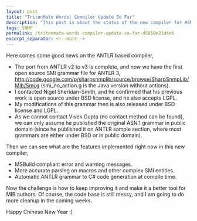 ```yaml
---
layout: post
title: "TritonMate Words: Compiler Update So Far"
description: "This post is about the status of the new compiler for #SNMP."
tags: SNMP
permalink: /tritonmate-words-compiler-update-so-far-d5050e21d4e6
excerpt_separator: <!--more-->
---
```

Here comes some good news on the ANTLR based compiler,

* The port from ANTLR v2 to v3 is complete, and now we have the first open source SMI grammar file for ANTLR 3, http://code.google.com/p/sharpsnmplib/source/browse/SharpSnmpLib/Mib/Smi.g (smi_no_action.g is the Java version without actions).
* I contacted Nigel Sheridan-Smith, and he confirmed that his previous work is open source under BSD license, and he also accepts LGPL.
* My modifications of this grammar then is also released under BSD license and LGPL.
* As we cannot contact Vivek Gupta (no contact method can be found), we can only assume he published the original ASN.1 grammar in public domain (since he published it on ANTLR sample section, where most grammars are either under BSD or in public domain).

Then we can see what are the features implemented right now in this new compiler,

* MSBuild compliant error and warning messages.
* More accurate parsing on macros and other complex SMI entities.
* Automatic ANTLR grammar to C# code generation at compile time.

Now the challenge is how to keep improving it and make it a better tool for MIB authors. Of course, the code base is still messy, and I am going to do more cleanup in the coming weeks.

Happy Chinese New Year :)
<!--more-->